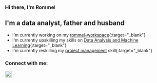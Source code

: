 ### Hi there, I'm Rommel

## I'm a data analyst, father and husband
- I'm currently working on my [rommel-workspace][website]{:target="_blank"}
- I'm currently upskilling my skills on [Data Analysis and Machine Learning][ntuccourse]{:target="_blank"}
- I'm currently reskilling my [project management][onlinecourse] skill{:target="_blank"}

### Connect with me:

[<img align="left" alt="LinkedIn" width="22px" src="https://cdn.jsdelivr.net/npm/simple-icons@v3/icons/linkedin.svg" target="_blank" />][linkedin]

[website]: https://rommel-space.herokuapp.com/
[ntuccourse]: https://www.ntuclearninghub.com/course/associate-data-analyst/
[onlinecourse]: https://www.linkedin.com/learning/project-management-foundations-4
[linkedin]: https://www.linkedin.com/in/rmlabastida/
